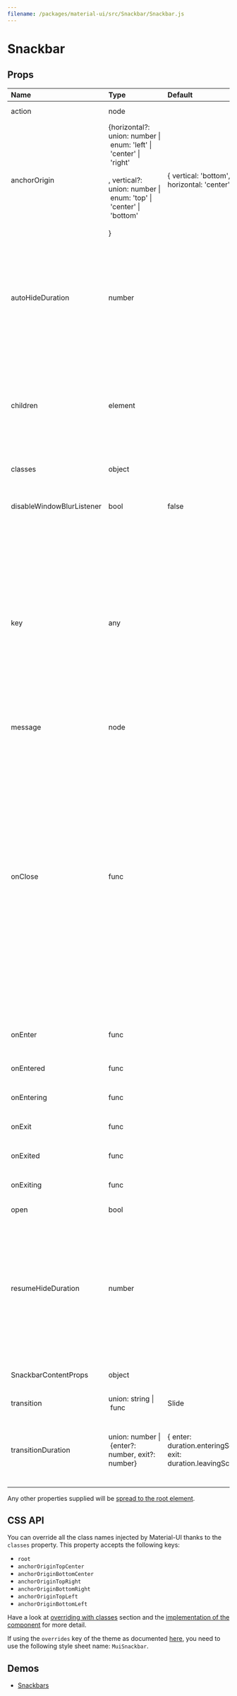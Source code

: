 ```yaml
---
filename: /packages/material-ui/src/Snackbar/Snackbar.js
---
```


<!--- This documentation is automatically generated, do not try to edit it. -->

# Snackbar



## Props

| Name | Type | Default | Description |
|:-----|:-----|:--------|:------------|
| <span class="prop-name">action</span> | <span class="prop-type">node |  | The action to display. |
| <span class="prop-name">anchorOrigin</span> | <span class="prop-type">{horizontal?: union:&nbsp;number&nbsp;&#124;<br>&nbsp;enum:&nbsp;'left'&nbsp;&#124;<br>&nbsp;'center'&nbsp;&#124;<br>&nbsp;'right'<br><br>, vertical?: union:&nbsp;number&nbsp;&#124;<br>&nbsp;enum:&nbsp;'top'&nbsp;&#124;<br>&nbsp;'center'&nbsp;&#124;<br>&nbsp;'bottom'<br><br>} | <span class="prop-default">{  vertical: 'bottom',  horizontal: 'center',}</span> | The anchor of the `Snackbar`. |
| <span class="prop-name">autoHideDuration</span> | <span class="prop-type">number |  | The number of milliseconds to wait before automatically calling the `onClose` function. `onClose` should then set the state of the `open` prop to hide the Snackbar. This behavior is disabled by default with the `null` value. |
| <span class="prop-name">children</span> | <span class="prop-type">element |  | If you wish the take control over the children of the component you can use this property. When used, you replace the `SnackbarContent` component with the children. |
| <span class="prop-name">classes</span> | <span class="prop-type">object |  | Useful to extend the style applied to components. |
| <span class="prop-name">disableWindowBlurListener</span> | <span class="prop-type">bool | <span class="prop-default">false</span> | If `true`, the `autoHideDuration` timer will expire even if the window is not focused. |
| <span class="prop-name">key</span> | <span class="prop-type">any |  | When displaying multiple consecutive Snackbars from a parent rendering a single &lt;Snackbar/>, add the key property to ensure independent treatment of each message. e.g. &lt;Snackbar key={message} />, otherwise, the message may update-in-place and features such as autoHideDuration may be canceled. |
| <span class="prop-name">message</span> | <span class="prop-type">node |  | The message to display. |
| <span class="prop-name">onClose</span> | <span class="prop-type">func |  | Callback fired when the component requests to be closed. Typically `onClose` is used to set state in the parent component, which is used to control the `Snackbar` `open` prop. The `reason` parameter can optionally be used to control the response to `onClose`, for example ignoring `clickaway`.<br><br>**Signature:**<br>`function(event: object, reason: string) => void`<br>*event:* The event source of the callback<br>*reason:* Can be:`"timeout"` (`autoHideDuration` expired) or: `"clickaway"` |
| <span class="prop-name">onEnter</span> | <span class="prop-type">func |  | Callback fired before the transition is entering. |
| <span class="prop-name">onEntered</span> | <span class="prop-type">func |  | Callback fired when the transition has entered. |
| <span class="prop-name">onEntering</span> | <span class="prop-type">func |  | Callback fired when the transition is entering. |
| <span class="prop-name">onExit</span> | <span class="prop-type">func |  | Callback fired before the transition is exiting. |
| <span class="prop-name">onExited</span> | <span class="prop-type">func |  | Callback fired when the transition has exited. |
| <span class="prop-name">onExiting</span> | <span class="prop-type">func |  | Callback fired when the transition is exiting. |
| <span class="prop-name">open</span> | <span class="prop-type">bool |  | If true, `Snackbar` is open. |
| <span class="prop-name">resumeHideDuration</span> | <span class="prop-type">number |  | The number of milliseconds to wait before dismissing after user interaction. If `autoHideDuration` property isn't specified, it does nothing. If `autoHideDuration` property is specified but `resumeHideDuration` isn't, we default to `autoHideDuration / 2` ms. |
| <span class="prop-name">SnackbarContentProps</span> | <span class="prop-type">object |  | Properties applied to the `SnackbarContent` element. |
| <span class="prop-name">transition</span> | <span class="prop-type">union:&nbsp;string&nbsp;&#124;<br>&nbsp;func<br> | <span class="prop-default">Slide</span> | Transition component. |
| <span class="prop-name">transitionDuration</span> | <span class="prop-type">union:&nbsp;number&nbsp;&#124;<br>&nbsp;{enter?: number, exit?: number}<br> | <span class="prop-default">{  enter: duration.enteringScreen,  exit: duration.leavingScreen,}</span> | The duration for the transition, in milliseconds. You may specify a single timeout for all transitions, or individually with an object. |

Any other properties supplied will be [spread to the root element](/guides/api#spread).

## CSS API

You can override all the class names injected by Material-UI thanks to the `classes` property.
This property accepts the following keys:
- `root`
- `anchorOriginTopCenter`
- `anchorOriginBottomCenter`
- `anchorOriginTopRight`
- `anchorOriginBottomRight`
- `anchorOriginTopLeft`
- `anchorOriginBottomLeft`

Have a look at [overriding with classes](/customization/overrides#overriding-with-classes) section
and the [implementation of the component](https://github.com/mui-org/material-ui/tree/v1-beta/packages/material-ui/src/Snackbar/Snackbar.js)
for more detail.

If using the `overrides` key of the theme as documented
[here](/customization/themes#customizing-all-instances-of-a-component-type),
you need to use the following style sheet name: `MuiSnackbar`.

## Demos

- [Snackbars](/demos/snackbars)

